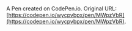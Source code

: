# 

A Pen created on CodePen.io. Original URL: [https://codepen.io/wycpvbpx/pen/MWpzVbR](https://codepen.io/wycpvbpx/pen/MWpzVbR).


